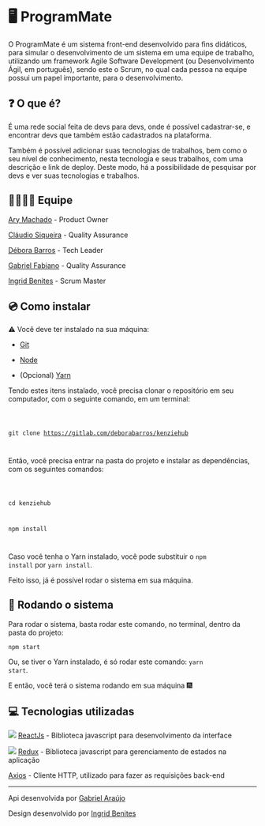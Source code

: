 # 🖥️ ProgramMate

O ProgramMate é um sistema front-end desenvolvido para fins didáticos, para simular o desenvolvimento de um sistema em uma equipe de trabalho, utilizando um framework Agile Software Development (ou Desenvolvimento Ágil, em português), sendo este o Scrum, no qual cada pessoa na equipe possui um papel importante, para o desenvolvimento.

## ❓ O que é?

É uma rede social feita de devs para devs, onde é possível cadastrar-se, e encontrar devs que também estão cadastrados na plataforma.

Também é possível adicionar suas tecnologias de trabalhos, bem como o seu nível de conhecimento, nesta tecnologia e seus trabalhos, com uma descrição e link de deploy. Deste modo, há a possibilidade de pesquisar por devs e ver suas tecnologias e trabalhos.

## 👨‍💻👩‍💻 Equipe

[Ary Machado](https://gitlab.com/arycmn) - Product Owner

[Cláudio Siqueira](https://gitlab.com/claudio42) - Quality Assurance

[Débora Barros](https://gitlab.com/deborabarros) - Tech Leader

[Gabriel Fabiano](https://gitlab.com/gabrielfabianoo91) - Quality Assurance

[Ingrid Benites](https://gitlab.com/ingridbgr) - Scrum Master

## 💿 Como instalar

⚠️ Você deve ter instalado na sua máquina:

<ul>
<li>

[Git](https://git-scm.com/downloads)

</li>

<li>

[Node](https://nodejs.org/en/download/package-manager/)

</li>

<li>

(Opcional) [Yarn](https://yarnpkg.com/getting-started/install)

</li>

</ul>

Tendo estes itens instalado, você precisa clonar o repositório em seu computador, com o seguinte comando, em um terminal:

<code>

git clone https://gitlab.com/deborabarros/kenziehub

</code>

Então, você precisa entrar na pasta do projeto e instalar as dependências, com os seguintes comandos:

<code>

cd kenziehub

npm install

</code>

Caso você tenha o Yarn instalado, você pode substituir o <code>npm install</code> por <code>yarn install</code>.

Feito isso, já é possível rodar o sistema em sua máquina.

## 🚀 Rodando o sistema

Para rodar o sistema, basta rodar este comando, no terminal, dentro da pasta do projeto:

<code>npm start</code>

Ou, se tiver o Yarn instalado, é só rodar este comando: <code>yarn start</code>.

E então, você terá o sistema rodando em sua máquina 🎆

## 💻 Tecnologias utilizadas

<img src="https://img.icons8.com/officel/12/000000/react.png"/> [ReactJs](https://pt-br.reactjs.org/) - Biblioteca javascript para desenvolvimento da interface

<img src="https://img.icons8.com/color/12/000000/redux.png"/> [Redux](https://redux.js.org/) - Biblioteca javascript para gerenciamento de estados na aplicação

[Axios](https://github.com/axios/axios) - Cliente HTTP, utilizado para fazer as requisições back-end

<hr>

Api desenvolvida por [Gabriel Araújo](https://gitlab.com/gabriel149)

Design desenvolvido por [Ingrid Benites](https://gitlab.com/ingridbgr)
